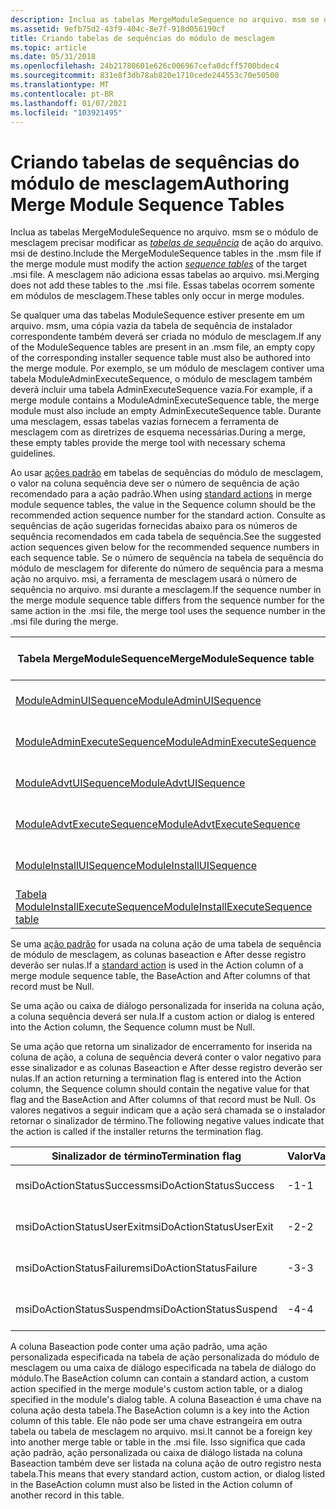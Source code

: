 ```yaml
---
description: Inclua as tabelas MergeModuleSequence no arquivo. msm se o módulo de mesclagem precisar modificar as tabelas de sequência de ação do arquivo. msi de destino. A mesclagem não adiciona essas tabelas ao arquivo. msi. Essas tabelas ocorrem somente em módulos de mesclagem.
ms.assetid: 9efb75d2-43f9-404c-8e7f-918d056190cf
title: Criando tabelas de sequências do módulo de mesclagem
ms.topic: article
ms.date: 05/31/2018
ms.openlocfilehash: 24b21780601e626c006967cefa0dcff5700bdec4
ms.sourcegitcommit: 831e8f3db78ab820e1710cede244553c70e50500
ms.translationtype: MT
ms.contentlocale: pt-BR
ms.lasthandoff: 01/07/2021
ms.locfileid: "103921495"
---
```

# <a name="authoring-merge-module-sequence-tables"></a><span data-ttu-id="0957f-105">Criando tabelas de sequências do módulo de mesclagem</span><span class="sxs-lookup"><span data-stu-id="0957f-105">Authoring Merge Module Sequence Tables</span></span>

<span data-ttu-id="0957f-106">Inclua as tabelas MergeModuleSequence no arquivo. msm se o módulo de mesclagem precisar modificar as [*tabelas de sequência*](s-gly.md) de ação do arquivo. msi de destino.</span><span class="sxs-lookup"><span data-stu-id="0957f-106">Include the MergeModuleSequence tables in the .msm file if the merge module must modify the action [*sequence tables*](s-gly.md) of the target .msi file.</span></span> <span data-ttu-id="0957f-107">A mesclagem não adiciona essas tabelas ao arquivo. msi.</span><span class="sxs-lookup"><span data-stu-id="0957f-107">Merging does not add these tables to the .msi file.</span></span> <span data-ttu-id="0957f-108">Essas tabelas ocorrem somente em módulos de mesclagem.</span><span class="sxs-lookup"><span data-stu-id="0957f-108">These tables only occur in merge modules.</span></span>

<span data-ttu-id="0957f-109">Se qualquer uma das tabelas ModuleSequence estiver presente em um arquivo. msm, uma cópia vazia da tabela de sequência de instalador correspondente também deverá ser criada no módulo de mesclagem.</span><span class="sxs-lookup"><span data-stu-id="0957f-109">If any of the ModuleSequence tables are present in an .msm file, an empty copy of the corresponding installer sequence table must also be authored into the merge module.</span></span> <span data-ttu-id="0957f-110">Por exemplo, se um módulo de mesclagem contiver uma tabela ModuleAdminExecuteSequence, o módulo de mesclagem também deverá incluir uma tabela AdminExecuteSequence vazia.</span><span class="sxs-lookup"><span data-stu-id="0957f-110">For example, if a merge module contains a ModuleAdminExecuteSequence table, the merge module must also include an empty AdminExecuteSequence table.</span></span> <span data-ttu-id="0957f-111">Durante uma mesclagem, essas tabelas vazias fornecem a ferramenta de mesclagem com as diretrizes de esquema necessárias.</span><span class="sxs-lookup"><span data-stu-id="0957f-111">During a merge, these empty tables provide the merge tool with necessary schema guidelines.</span></span>

<span data-ttu-id="0957f-112">Ao usar [ações padrão](standard-actions.md) em tabelas de sequências do módulo de mesclagem, o valor na coluna sequência deve ser o número de sequência de ação recomendado para a ação padrão.</span><span class="sxs-lookup"><span data-stu-id="0957f-112">When using [standard actions](standard-actions.md) in merge module sequence tables, the value in the Sequence column should be the recommended action sequence number for the standard action.</span></span> <span data-ttu-id="0957f-113">Consulte as sequências de ação sugeridas fornecidas abaixo para os números de sequência recomendados em cada tabela de sequência.</span><span class="sxs-lookup"><span data-stu-id="0957f-113">See the suggested action sequences given below for the recommended sequence numbers in each sequence table.</span></span> <span data-ttu-id="0957f-114">Se o número de sequência na tabela de sequência do módulo de mesclagem for diferente do número de sequência para a mesma ação no arquivo. msi, a ferramenta de mesclagem usará o número de sequência no arquivo. msi durante a mesclagem.</span><span class="sxs-lookup"><span data-stu-id="0957f-114">If the sequence number in the merge module sequence table differs from the sequence number for the same action in the .msi file, the merge tool uses the sequence number in the .msi file during the merge.</span></span>



| <span data-ttu-id="0957f-115">Tabela MergeModuleSequence</span><span class="sxs-lookup"><span data-stu-id="0957f-115">MergeModuleSequence table</span></span>                                                    | <span data-ttu-id="0957f-116">Sequências de ações recomendadas</span><span class="sxs-lookup"><span data-stu-id="0957f-116">Recommended action sequences</span></span>                                             |
|------------------------------------------------------------------------------|--------------------------------------------------------------------------|
| [<span data-ttu-id="0957f-117">ModuleAdminUISequence</span><span class="sxs-lookup"><span data-stu-id="0957f-117">ModuleAdminUISequence</span></span>](moduleadminuisequence-table.md)                     | [<span data-ttu-id="0957f-118">AdminUISequence sugerido</span><span class="sxs-lookup"><span data-stu-id="0957f-118">Suggested AdminUISequence</span></span>](suggested-adminuisequence.md)               |
| [<span data-ttu-id="0957f-119">ModuleAdminExecuteSequence</span><span class="sxs-lookup"><span data-stu-id="0957f-119">ModuleAdminExecuteSequence</span></span>](moduleadminexecutesequence-table.md)           | [<span data-ttu-id="0957f-120">AdminExecuteSequence sugerido</span><span class="sxs-lookup"><span data-stu-id="0957f-120">Suggested AdminExecuteSequence</span></span>](suggested-adminexecutesequence.md)     |
| [<span data-ttu-id="0957f-121">ModuleAdvtUISequence</span><span class="sxs-lookup"><span data-stu-id="0957f-121">ModuleAdvtUISequence</span></span>](moduleadvtuisequence-table.md)                       | [<span data-ttu-id="0957f-122">AdvtUISequence sugerido</span><span class="sxs-lookup"><span data-stu-id="0957f-122">Suggested AdvtUISequence</span></span>](suggested-advtuisequence.md)                 |
| [<span data-ttu-id="0957f-123">ModuleAdvtExecuteSequence</span><span class="sxs-lookup"><span data-stu-id="0957f-123">ModuleAdvtExecuteSequence</span></span>](moduleadvtexecutesequence-table.md)             | [<span data-ttu-id="0957f-124">AdvtExecuteSequence sugerido</span><span class="sxs-lookup"><span data-stu-id="0957f-124">Suggested AdvtExecuteSequence</span></span>](suggested-advtexecutesequence.md)       |
| [<span data-ttu-id="0957f-125">ModuleInstallUISequence</span><span class="sxs-lookup"><span data-stu-id="0957f-125">ModuleInstallUISequence</span></span>](moduleinstalluisequence-table.md)                 | [<span data-ttu-id="0957f-126">InstallUISequence sugerido</span><span class="sxs-lookup"><span data-stu-id="0957f-126">Suggested InstallUISequence</span></span>](suggested-installuisequence.md)           |
| [<span data-ttu-id="0957f-127">Tabela ModuleInstallExecuteSequence</span><span class="sxs-lookup"><span data-stu-id="0957f-127">ModuleInstallExecuteSequence table</span></span>](moduleinstallexecutesequence-table.md) | [<span data-ttu-id="0957f-128">InstallExecuteSequence sugerido</span><span class="sxs-lookup"><span data-stu-id="0957f-128">Suggested InstallExecuteSequence</span></span>](suggested-installexecutesequence.md) |



 

<span data-ttu-id="0957f-129">Se uma [ação padrão](standard-actions.md) for usada na coluna ação de uma tabela de sequência de módulo de mesclagem, as colunas baseaction e After desse registro deverão ser nulas.</span><span class="sxs-lookup"><span data-stu-id="0957f-129">If a [standard action](standard-actions.md) is used in the Action column of a merge module sequence table, the BaseAction and After columns of that record must be Null.</span></span>

<span data-ttu-id="0957f-130">Se uma ação ou caixa de diálogo personalizada for inserida na coluna ação, a coluna sequência deverá ser nula.</span><span class="sxs-lookup"><span data-stu-id="0957f-130">If a custom action or dialog is entered into the Action column, the Sequence column must be Null.</span></span>

<span data-ttu-id="0957f-131">Se uma ação que retorna um sinalizador de encerramento for inserida na coluna de ação, a coluna de sequência deverá conter o valor negativo para esse sinalizador e as colunas Baseaction e After desse registro deverão ser nulas.</span><span class="sxs-lookup"><span data-stu-id="0957f-131">If an action returning a termination flag is entered into the Action column, the Sequence column should contain the negative value for that flag and the BaseAction and After columns of that record must be Null.</span></span> <span data-ttu-id="0957f-132">Os valores negativos a seguir indicam que a ação será chamada se o instalador retornar o sinalizador de término.</span><span class="sxs-lookup"><span data-stu-id="0957f-132">The following negative values indicate that the action is called if the installer returns the termination flag.</span></span>



| <span data-ttu-id="0957f-133">Sinalizador de término</span><span class="sxs-lookup"><span data-stu-id="0957f-133">Termination flag</span></span>          | <span data-ttu-id="0957f-134">Valor</span><span class="sxs-lookup"><span data-stu-id="0957f-134">Value</span></span> | <span data-ttu-id="0957f-135">Descrição</span><span class="sxs-lookup"><span data-stu-id="0957f-135">Description</span></span>              |
|---------------------------|-------|--------------------------|
| <span data-ttu-id="0957f-136">msiDoActionStatusSuccess</span><span class="sxs-lookup"><span data-stu-id="0957f-136">msiDoActionStatusSuccess</span></span>  | <span data-ttu-id="0957f-137">-1</span><span class="sxs-lookup"><span data-stu-id="0957f-137">-1</span></span>    | <span data-ttu-id="0957f-138">Conclusão bem-sucedida.</span><span class="sxs-lookup"><span data-stu-id="0957f-138">Successful completion.</span></span>   |
| <span data-ttu-id="0957f-139">msiDoActionStatusUserExit</span><span class="sxs-lookup"><span data-stu-id="0957f-139">msiDoActionStatusUserExit</span></span> | <span data-ttu-id="0957f-140">-2</span><span class="sxs-lookup"><span data-stu-id="0957f-140">-2</span></span>    | <span data-ttu-id="0957f-141">O usuário encerra a instalação.</span><span class="sxs-lookup"><span data-stu-id="0957f-141">User terminates install.</span></span> |
| <span data-ttu-id="0957f-142">msiDoActionStatusFailure</span><span class="sxs-lookup"><span data-stu-id="0957f-142">msiDoActionStatusFailure</span></span>  | <span data-ttu-id="0957f-143">-3</span><span class="sxs-lookup"><span data-stu-id="0957f-143">-3</span></span>    | <span data-ttu-id="0957f-144">Encerramentos de saída fatais.</span><span class="sxs-lookup"><span data-stu-id="0957f-144">Fatal exit terminates.</span></span>   |
| <span data-ttu-id="0957f-145">msiDoActionStatusSuspend</span><span class="sxs-lookup"><span data-stu-id="0957f-145">msiDoActionStatusSuspend</span></span>  | <span data-ttu-id="0957f-146">-4</span><span class="sxs-lookup"><span data-stu-id="0957f-146">-4</span></span>    | <span data-ttu-id="0957f-147">A instalação está suspensa.</span><span class="sxs-lookup"><span data-stu-id="0957f-147">Install is suspended.</span></span>    |



 

<span data-ttu-id="0957f-148">A coluna Baseaction pode conter uma ação padrão, uma ação personalizada especificada na tabela de ação personalizada do módulo de mesclagem ou uma caixa de diálogo especificada na tabela de diálogo do módulo.</span><span class="sxs-lookup"><span data-stu-id="0957f-148">The BaseAction column can contain a standard action, a custom action specified in the merge module's custom action table, or a dialog specified in the module's dialog table.</span></span> <span data-ttu-id="0957f-149">A coluna Baseaction é uma chave na coluna ação desta tabela.</span><span class="sxs-lookup"><span data-stu-id="0957f-149">The BaseAction column is a key into the Action column of this table.</span></span> <span data-ttu-id="0957f-150">Ele não pode ser uma chave estrangeira em outra tabela ou tabela de mesclagem no arquivo. msi.</span><span class="sxs-lookup"><span data-stu-id="0957f-150">It cannot be a foreign key into another merge table or table in the .msi file.</span></span> <span data-ttu-id="0957f-151">Isso significa que cada ação padrão, ação personalizada ou caixa de diálogo listada na coluna Baseaction também deve ser listada na coluna ação de outro registro nesta tabela.</span><span class="sxs-lookup"><span data-stu-id="0957f-151">This means that every standard action, custom action, or dialog listed in the BaseAction column must also be listed in the Action column of another record in this table.</span></span>

 

 



